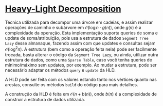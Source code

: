 # [Heavy-Light Decomposition](hld.cpp)

Técnica utilizada para decompor uma árvore em cadeias, e assim realizar operações de caminho e subárvore em $\mathcal{O}(\log n \cdot g(n))$, onde $g(n)$ é a complexidade da operação. Esta implementação suporta queries de soma e update de soma/atribuição, pois usa a estrutura de dados `Segment Tree Lazy` desse almanaque, fazendo assim com que updates e consultas sejam  $\mathcal{O}(\log^2 n)$. A estrutura (bem como a operação feita nela) pode ser facilmente trocada, basta alterar o código da `Segment Tree Lazy`, ou ainda, utilizar outra estrutura de dados, como uma `Sparse Table`, caso você tenha queries de mínimo/máximo sem updates, por exemplo. Ao mudar a estrutura, pode ser necessário adaptar os métodos `query` e `update` da HLD.

A HLD pode ser feita com os valores estando tanto nos vértices quanto nas arestas, consulte os métodos `build` do código para mais detalhes.

A construção da HLD é feita em $\mathcal{O}(n + b(n))$, onde $b(n)$ é a complexidade de construir a estrutura de dados utilizada.
